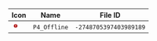 | Icon | Name | File ID |
| ---  | ---  | ---     |
| ![](P4_Offline.png) | `P4_Offline` | `-2748705397403989189` |
